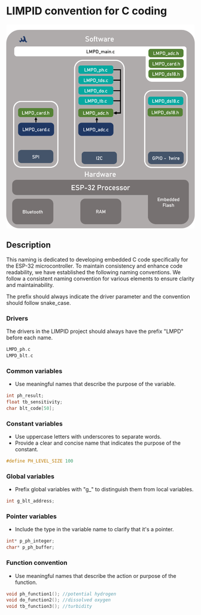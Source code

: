 
# LIMPID convention for C coding

<p align="center">
  <img src="/esp-code/images/diagram_system.png" alt="Limpid Project">
</p>

## Description

This naming is dedicated to developing embedded C code specifically for the ESP-32 microcontroller. To maintain consistency and enhance code readability, we have established the following naming conventions.
We follow a consistent naming convention for various elements to ensure clarity and maintainability.

The prefix should always indicate the driver parameter and the convention should follow  snake_case.

### Drivers 

The drivers in the LIMPID project should always have the prefix "LMPD" before each name. 

```c
LMPD_ph.c
LMPD_blt.c
```

### Common variables

- Use meaningful names that describe the purpose of the variable.

```c
int ph_result;
float tb_sensitivity;
char blt_code[50];
```

### Constant variables

- Use uppercase letters with underscores to separate words.
- Provide a clear and concise name that indicates the purpose of the constant.

```c
#define PH_LEVEL_SIZE 100
```

### Global variables

- Prefix global variables with "g_" to distinguish them from local variables.

```c
int g_blt_address;
```
### Pointer variables

- Include the type in the variable name to clarify that it's a pointer.

```c
int* p_ph_integer;
char* p_ph_buffer;
```

### Function convention

- Use meaningful names that describe the action or purpose of the function.

```c
void ph_function1(); //potential hydrogen
void do_function2(); //dissolved oxygen
void tb_function3(); //turbidity 
```


